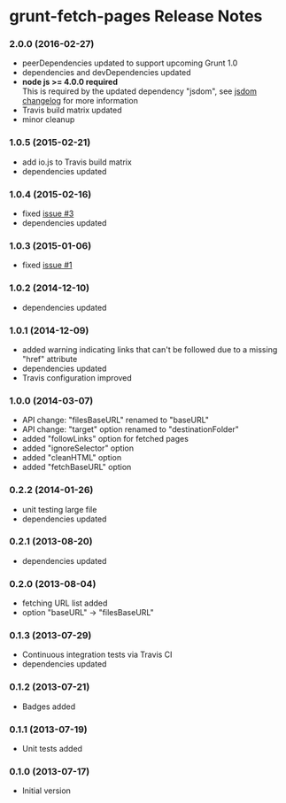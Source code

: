 # grunt-fetch-pages Release Notes

### 2.0.0 (2016-02-27)
 * peerDependencies updated to support upcoming Grunt 1.0
 * dependencies and devDependencies updated
 * **node js >= 4.0.0 required**  
 This is required by the updated dependency "jsdom", see [jsdom changelog](https://github.com/tmpvar/jsdom/blob/master/Changelog.md#700) for more information
 * Travis build matrix updated
 * minor cleanup

### 1.0.5 (2015-02-21)
 * add io.js to Travis build matrix
 * dependencies updated

### 1.0.4 (2015-02-16)
 * fixed [issue #3](https://github.com/olihel/grunt-fetch-pages/issues/3)
 * dependencies updated

### 1.0.3 (2015-01-06)
 * fixed [issue #1](https://github.com/olihel/grunt-fetch-pages/issues/1)

### 1.0.2 (2014-12-10)
 * dependencies updated

### 1.0.1 (2014-12-09)
 * added warning indicating links that can't be followed due to a missing "href" attribute
 * dependencies updated
 * Travis configuration improved

### 1.0.0 (2014-03-07)
 * API change: "filesBaseURL" renamed to "baseURL"
 * API change: "target" option renamed to "destinationFolder"
 * added "followLinks" option for fetched pages
 * added "ignoreSelector" option
 * added "cleanHTML" option
 * added "fetchBaseURL" option

### 0.2.2 (2014-01-26)
 * unit testing large file
 * dependencies updated

### 0.2.1 (2013-08-20)
 * dependencies updated

### 0.2.0 (2013-08-04)
 * fetching URL list added
 * option "baseURL" -> "filesBaseURL"

### 0.1.3 (2013-07-29)
 * Continuous integration tests via Travis CI
 * dependencies updated

### 0.1.2 (2013-07-21)
 * Badges added

### 0.1.1 (2013-07-19)
 * Unit tests added

### 0.1.0 (2013-07-17)
 * Initial version

